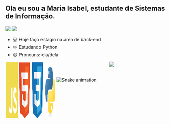 ## Ola eu sou a Maria Isabel, estudante de Sistemas de Informação.

<div> 

  <a href = "mailto:isabelsantanaaraujo.10@hotmail.com"><img src="https://img.shields.io/badge/Microsoft_Outlook-0078D4?style=for-the-badge&logo=microsoft-outlook&logoColor=white" target="_blank"></a>
  <a href="https://www.linkedin.com/in/maria-isabel-santana-araujo/" target="_blank"><img src="https://img.shields.io/badge/-LinkedIn-%230077B5?style=for-the-badge&logo=linkedin&logoColor=white" target="_blank"></a> 
 
</div>


- 💻 Hoje faço estagio na area de back-end
- ✏️ Estudando Python
- 😄 Pronouns: ela/dela


<div align="center">
  <!--
  <a href="https://github.com/isabelsanttana">
  <img height="180em" src="https://github-readme-stats.vercel.app/api?username=isabelsanttana&show_icons=true&theme=dracula&include_all_commits=true&count_private=true"/> -->
  
  
  <img align="left" alt="Js" height="180em" width="40" src="https://raw.githubusercontent.com/devicons/devicon/master/icons/javascript/javascript-plain.svg">
  <img align="left" alt="HTML" height="180em" width="40" src="https://raw.githubusercontent.com/devicons/devicon/master/icons/html5/html5-original.svg">
  <img align="left" alt="CSS" height="180em" width="40" src="https://raw.githubusercontent.com/devicons/devicon/master/icons/css3/css3-original.svg">
  <img align="left" alt="Python" height="180em" width="40" src="https://raw.githubusercontent.com/devicons/devicon/master/icons/python/python-original.svg">
  <!--<img align="left" alt="Csharp" height="180em" width="40" src="https://raw.githubusercontent.com/devicons/devicon/master/icons/csharp/csharp-original.svg"> -->
  
  
  <img height="180em" src="https://github-readme-stats.vercel.app/api/top-langs/?username=isabelsanttana&layout=compact&langs_count=7&theme=gotham "/>
</div> 

<!-- 
<div style="display: inline_block" align="left"><br>
  <img align="center" alt="Csharp" height="30" width="40" src="https://raw.githubusercontent.com/devicons/devicon/master/icons/csharp/csharp-original.svg">
  <img align="center" alt="React" height="30" width="40" src="https://raw.githubusercontent.com/devicons/devicon/master/icons/react/react-original.svg">
  <img align="center" alt="ts" height="30" width="40" src="https://raw.githubusercontent.com/devicons/devicon/master/icons/typescript/typescript-plain.svg">
</div>
-->

##

![Snake animation](https://github.com/isabelsanttana/isabelsanttana/blob/output/github-contribution-grid-snake.svg)


 

